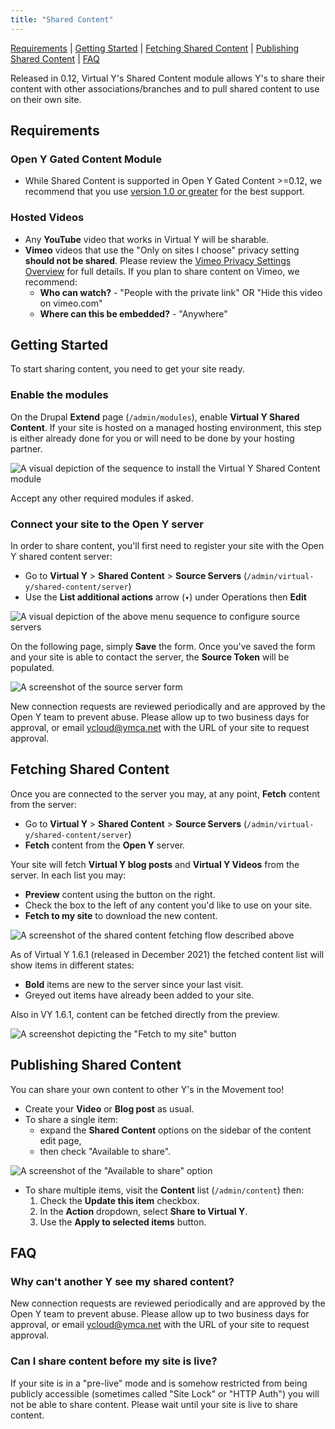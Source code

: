 ```yaml
---
title: "Shared Content"
---
```


[Requirements](#requirements) | [Getting Started](#getting-started) | [Fetching Shared Content](#fetching) | [Publishing Shared Content](#publishing) | [FAQ](#faq)

Released in 0.12, Virtual Y's Shared Content module allows Y's to share their content with other associations/branches and to pull shared content to use on their own site.

<a name="requirements"></a>
## Requirements

### Open Y Gated Content Module

- While Shared Content is supported in Open Y Gated Content >=0.12, we recommend that you use [version 1.0 or greater](https://github.com/ymcatwincities/openy_gated_content/releases) for the best support.

### Hosted Videos

- Any **YouTube** video that works in Virtual Y will be sharable.
- **Vimeo** videos that use the "Only on sites I choose" privacy setting **should not be shared**. Please review the [Vimeo Privacy Settings Overview](https://vimeo.zendesk.com/hc/en-us/articles/224817847-Privacy-settings-overview) for full details. If you plan to share content on Vimeo, we recommend:
  - **Who can watch?** - "People with the private link" OR "Hide this video on vimeo.com"
  - **Where can this be embedded?** - "Anywhere"

<a name="getting-started"></a>
## Getting Started

To start sharing content, you need to get your site ready.

### Enable the modules

On the Drupal **Extend** page (`/admin/modules`), enable **Virtual Y Shared Content**. If your site is hosted on a managed hosting environment, this step is either already done for you or will need to be done by your hosting partner.

![A visual depiction of the sequence to install the Virtual Y Shared Content module](./shared_content_install.png)

Accept any other required modules if asked.

### Connect your site to the Open Y server

In order to share content, you'll first need to register your site with the Open Y shared content server:

- Go to **Virtual Y** > **Shared Content** > **Source Servers** (`/admin/virtual-y/shared-content/server`)
- Use the **List additional actions** arrow (`▾`) under Operations then **Edit**

![A visual depiction of the above menu sequence to configure source servers](./source_server_config.png)

On the following page, simply **Save** the form. Once you've saved the form and your site is able to contact the server, the **Source Token** will be populated.

![A screenshot of the source server form](./source_server_form.png)

New connection requests are reviewed periodically and are approved by the Open Y team to prevent abuse. Please allow up to two business days for approval, or email [ycloud@ymca.net](mailto:ycloud@ymca.net) with the URL of your site to request approval.

<a name="fetching"></a>
## Fetching Shared Content

Once you are connected to the server you may, at any point, **Fetch** content from the server:

- Go to **Virtual Y** > **Shared Content** > **Source Servers** (`/admin/virtual-y/shared-content/server`)
- **Fetch** content from the **Open Y** server.

Your site will fetch **Virtual Y blog posts** and **Virtual Y Videos** from the server. In each list you may:

- **Preview** content using the button on the right.
- Check the box to the left of any content you'd like to use on your site.
- **Fetch to my site** to download the new content.

![A screenshot of the shared content fetching flow described above](./fetch-shared-content.png)

As of Virtual Y 1.6.1 (released in December 2021) the fetched content list will show items in different states:

- **Bold** items are new to the server since your last visit.
- Greyed out items have already been added to your site.

Also in VY 1.6.1, content can be fetched directly from the preview.

![A screenshot depicting the "Fetch to my site" button](./fetch-to-my-site.png)

<a name="publishing"></a>
## Publishing Shared Content

You can share your own content to other Y's in the Movement too!

- Create your **Video** or **Blog post** as usual.
- To share a single item:
  - expand the **Shared Content** options on the sidebar of the content edit page,
  - then check "Available to share".

![A screenshot of the "Available to share" option](./shared-content-available-to-share.png)

- To share multiple items, visit the **Content** list (`/admin/content`) then:
  1. Check the **Update this item** checkbox.
  2. In the **Action** dropdown, select **Share to Virtual Y**.
  3. Use the **Apply to selected items** button.

<a name="faq"></a>
## FAQ

### Why can't another Y see my shared content?

New connection requests are reviewed periodically and are approved by the Open Y team to prevent abuse. Please allow up to two business days for approval, or email [ycloud@ymca.net](mailto:ycloud@ymca.net) with the URL of your site to request approval.

### Can I share content before my site is live?

If your site is in a "pre-live" mode and is somehow restricted from being publicly accessible (sometimes called "Site Lock" or "HTTP Auth") you will not be able to share content. Please wait until your site is live to share content.
